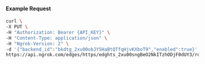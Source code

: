 <!-- Code generated for API Clients. DO NOT EDIT. -->

#### Example Request

```bash
curl \
-X PUT \
-H "Authorization: Bearer {API_KEY}" \
-H "Content-Type: application/json" \
-H "Ngrok-Version: 2" \
-d '{"backend_id":"bkdtg_2xu00obJYSHaBtQTfqHjvKXboT9","enabled":true}' \
https://api.ngrok.com/edges/https/edghts_2xu00sngBeO2NkITzhODjF0dUY3/routes/edghtsrt_2xu00rSGgLH9MasRDvUuXMVNXeM/backend
```

